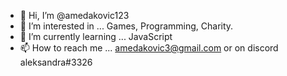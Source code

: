 - 👋 Hi, I’m @amedakovic123
- 👀 I’m interested in ... Games, Programming, Charity.
- 🌱 I’m currently learning ... JavaScript
- 📫 How to reach me ... amedakovic3@gmail.com
or on discord aleksandra#3326

<!---
amedakovic123/amedakovic123 is a ✨ special ✨ repository because its `README.md` (this file) appears on your GitHub profile.
You can click the Preview link to take a look at your changes.
--->
